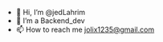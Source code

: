 - 👋 Hi, I’m @jedLahrim
- 👀 I’m a Backend_dev
- 📫 How to reach me jolix1235@gmail.com
<!---
jedLahrim/jedLahrim is a ✨ special ✨ repository because its `README.md` (this file) appears on your GitHub profile.
You can click the Preview link to take a look at your changes.
--->
